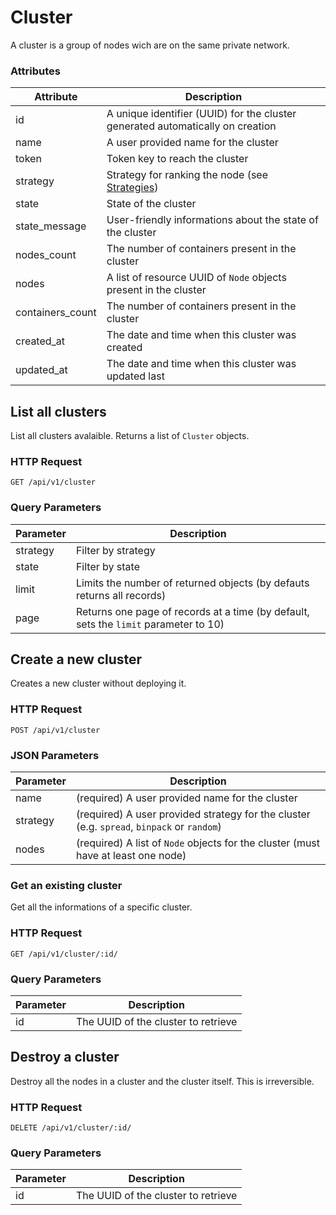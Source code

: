 # Cluster

A cluster is a group of nodes wich are on the same private network.

### Attributes

Attribute   | Description
----------- | -----------
id          | A unique identifier (UUID) for the cluster generated automatically on creation
name        | A user provided name for the cluster
token       | Token key to reach the cluster
strategy    | Strategy for ranking the node (see [Strategies](https://docs.docker.com/swarm/scheduler/strategy/))
state       | State of the cluster
state_message | User-friendly informations about the state of the cluster
nodes_count | The number of containers present in the cluster
nodes    | A list of resource UUID of `Node` objects present in the cluster
containers_count | The number of containers present in the cluster
created_at  | The date and time when this cluster was created
updated_at  | The date and time when this cluster was updated last

## List all clusters

List all clusters avalaible. Returns a list of `Cluster` objects.

### HTTP Request

`GET /api/v1/cluster`

### Query Parameters

Parameter   | Description
---------   | -----------
strategy    | Filter by strategy
state       | Filter by state
limit       | Limits the number of returned objects (by defauts returns all records)
page        | Returns one page of records at a time (by default, sets the `limit` parameter to 10)

## Create a new cluster

Creates a new cluster without deploying it.

### HTTP Request

`POST /api/v1/cluster`

### JSON Parameters

Parameter | Description
--------- | -----------
name  | (required) A user provided name for the cluster
strategy | (required) A user provided strategy for the cluster (e.g. `spread`, `binpack` or `random`)
nodes | (required) A list of `Node` objects for the cluster (must have at least one node)

### Get an existing cluster

Get all the informations of a specific cluster.

### HTTP Request

`GET /api/v1/cluster/:id/`

### Query Parameters

Parameter | Description
--------- | -----------
id | The UUID of the cluster to retrieve

## Destroy a cluster

Destroy all the nodes in a cluster and the cluster itself. This is irreversible.

### HTTP Request

`DELETE /api/v1/cluster/:id/`

### Query Parameters

Parameter | Description
--------- | -----------
id | The UUID of the cluster to retrieve
